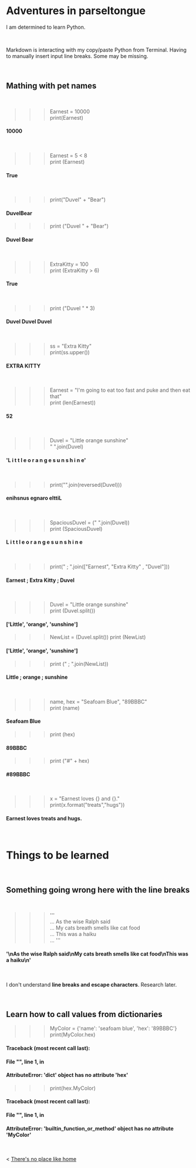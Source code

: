 # Adventures in parseltongue

I am determined to learn Python.

&nbsp; &nbsp; &nbsp; &nbsp;

Markdown is interacting with my copy/paste Python from Terminal. Having to manually insert input line breaks. Some may be missing.

&nbsp; &nbsp;

## Mathing with pet names

&nbsp; &nbsp;

>>> Earnest = 10000 <br>
>>> print(Earnest)
#### 10000

&nbsp;

>>> Earnest = 5 < 8 <br>
>>> print (Earnest)
#### True

&nbsp;

>>> print("Duvel" + "Bear")
#### DuvelBear

>>> print ("Duvel " + "Bear")
#### Duvel Bear

&nbsp;

>>> ExtraKitty = 100 <br>
>>> print (ExtraKitty > 6)
#### True

&nbsp;

>>> print ("Duvel " * 3)
#### Duvel Duvel Duvel 

&nbsp;

>>> ss = "Extra Kitty" <br>
>>> print(ss.upper())
#### EXTRA KITTY

 &nbsp;
 
>>> Earnest = "I'm going to eat too fast and puke and then eat that" <br>
>>> print (len(Earnest))
#### 52

&nbsp;

>>> Duvel = "Little orange sunshine" <br>
>>> " ".join(Duvel)
#### 'L i t t l e   o r a n g e   s u n s h i n e'

&nbsp;

>>> print("".join(reversed(Duvel)))
#### enihsnus egnaro elttiL

&nbsp;

>>> SpaciousDuvel = ("  ".join(Duvel)) <br>
>>> print (SpaciousDuvel)
#### L  i  t  t  l  e     o  r  a  n  g  e     s  u  n  s  h  i  n  e

 &nbsp;
 
>>> print(" ; ".join(["Earnest", "Extra Kitty" , "Duvel"]))
#### Earnest ; Extra Kitty ; Duvel

&nbsp; 

>>> Duvel = "Little orange sunshine" <br>
>>> print (Duvel.split())
#### ['Little', 'orange', 'sunshine']
>>> NewList = (Duvel.split())
>>> print (NewList)
#### ['Little', 'orange', 'sunshine']
>>> print (" ; ".join(NewList))
#### Little ; orange ; sunshine


&nbsp;

>>> name, hex = "Seafoam Blue", "89BBBC" <br>
>>> print (name)
#### Seafoam Blue
>>> print (hex)
#### 89BBBC
>>> print ("#" + hex)
#### #89BBBC

&nbsp; 

>>> x = "Earnest loves {} and {}." <br>
>>> print(x.format("treats","hugs"))
#### Earnest loves treats and hugs.

&nbsp; &nbsp;

# Things to be learned

&nbsp;

## Something going wrong here with the line breaks
&nbsp;

>>> ''' <br>
... As the wise Ralph said <br>
... My cats breath smells like cat food <br>
... This was a haiku <br>
... '''
#### '\nAs the wise Ralph said\nMy cats breath smells like cat food\nThis was a haiku\n'
&nbsp;

I don't understand **line breaks and escape characters**. Research later.

&nbsp; &nbsp; 

## Learn how to call values from dictionaries

>>> MyColor = {'name': 'seafoam blue', 'hex': '89BBBC'} <br>
>>> print(MyColor.hex)
#### Traceback (most recent call last):
#### File "<stdin>", line 1, in <module>
#### AttributeError: 'dict' object has no attribute 'hex' <br>
>>> print(hex.MyColor)
 
#### Traceback (most recent call last):
#### File "<stdin>", line 1, in <module>
#### AttributeError: 'builtin_function_or_method' object has no attribute 'MyColor'
>>> 

&nbsp; &nbsp; &nbsp; &nbsp;
  

< [There's no place like home](./index.md)
